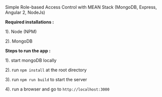 Simple Role-based Access Control with MEAN Stack (MongoDB, Express, Angular 2, NodeJs)

**Required installations :**

1). Node (NPM)

2). MongoDB


**Steps to run the app :**

1). start mongoDB locally

2). run `npm install` at the root directory

3). run `npm run build` to start the server

4). run a browser and go to `http://localhost:3000`
